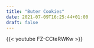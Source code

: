 ```yaml
---
title: "Buter Cookies"
date: 2021-07-09T16:25:44+01:00
draft: false
---
```

{{< youtube FZ-CCteRWKw >}}
<br>